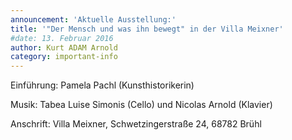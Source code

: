 ```yaml
---
announcement: 'Aktuelle Ausstellung:'
title: '"Der Mensch und was ihn bewegt" in der Villa Meixner'
#date: 13. Februar 2016
author: Kurt ADAM Arnold
category: important-info
---
```


Einführung: Pamela Pachl (Kunsthistorikerin)

Musik: Tabea Luise Simonis (Cello) und Nicolas Arnold (Klavier)

Anschrift: Villa Meixner, Schwetzingerstraße 24, 68782 Brühl
